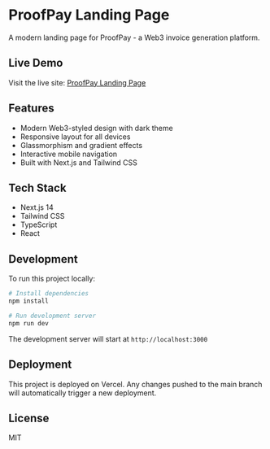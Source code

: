 # ProofPay Landing Page

A modern landing page for ProofPay - a Web3 invoice generation platform.

## Live Demo

Visit the live site: [ProofPay Landing Page](https://www.prfpay.com)

## Features

- Modern Web3-styled design with dark theme
- Responsive layout for all devices
- Glassmorphism and gradient effects
- Interactive mobile navigation
- Built with Next.js and Tailwind CSS

## Tech Stack

- Next.js 14
- Tailwind CSS
- TypeScript
- React

## Development

To run this project locally:

```bash
# Install dependencies
npm install

# Run development server
npm run dev
```

The development server will start at `http://localhost:3000`

## Deployment

This project is deployed on Vercel. Any changes pushed to the main branch will automatically trigger a new deployment.

## License

MIT
